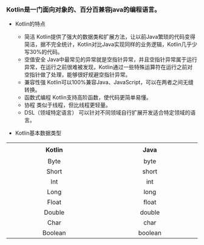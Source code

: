 ### Kotlin是一门面向对象的、百分百兼容java的编程语言。
* Kotlin的特点
    * 简洁 Kotlin提供了强大的数据类和扩展方法，让以前Java繁琐的代码变得简洁，据不完全统计，Kotlin对比Java实现同样的业务逻辑，Kotlin几乎少写30%的代码。
    * 空值安全 Java中最常见的异常就是空指针异常，并且空指针异常属于运行异常，在运行之前很难被发现，Kotlin通过一些特殊运算符在运行之前对空指针做了处理，能够很好规避空指针异常。
    * 兼容性强 Kotlin可以100%兼容Java、JavaScript，可以在两者之间无缝转换。
    * 函数式编程 Kotlin支持高阶函数，使代码更简单易懂。
    * 协程 类似于线程，但比线程更轻量。
    * DSL（领域特定语言） 可以针对不同领域自行扩展开发适合特定领域的语言。
    
* Kotlin基本数据类型
    
<table>
    <tr height=36 align=center>
        <th height=36 width=400>Kotlin</td>
        <th width=400>Java</td>
    </tr>
    <tr height=27 align=center>
        <td height=27>Byte</td>
        <td >byte</td>
    </tr>
    <tr height=27 align=center>
        <td height=27>Short</td>
        <td>short</td>
    </tr>
    <tr height=27 align=center>
        <td height=27>Int</td>
        <td>int</td>
    </tr>
    <tr height=27 align=center>
        <td height=27>Long</td>
        <td class=xl65>long</td>
    </tr>
    <tr height=27 align=center>
        <td height=27>Float</td>
        <td>float</td>
    </tr>
    <tr height=27 align=center>
        <td height=27>Double</td>
        <td>double</td>
    </tr>
    <tr height=27 align=center>
        <td height=27>Char</td>
        <td>char</td>
    </tr>
    <tr height=27 align=center>
        <td height=27>Boolean</td>
        <td>boolean</td>
    </tr>
</table>
